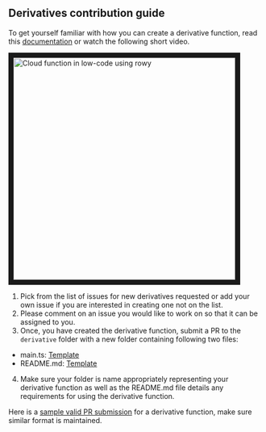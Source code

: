 ## Derivatives contribution guide

To get yourself familiar with how you can create a derivative function, read this [documentation](https://docs.rowy.io/field-types/derivative) or watch the following short video.

<a href="http://www.youtube.com/watch?feature=player_embedded&v=9XMWpW-5KSI" target="_blank"><img src="https://user-images.githubusercontent.com/307298/190351363-2878abd8-9b0c-45d0-b59f-198557d9f9b7.png" 
alt="Cloud function in low-code using rowy" width="440" border="10" /></a>

1) Pick from the list of issues for new derivatives requested or add your own issue if you are interested in creating one not on the list.
2) Please comment on an issue you would like to work on so that it can be assigned to you. 
3) Once, you have created the derivative function, submit a PR to the `derivative` folder with a new folder containing following two files:
- main.ts: [Template](https://github.com/rowyio/templates/blob/main/derivative/template/main.ts)
- README.md: [Template](https://github.com/rowyio/templates/blob/main/derivative/template/README.md)
4) Make sure your folder is name appropriately representing your derivative function as well as the README.md file details any requirements for using the derivative function.


Here is a [sample valid PR submission](https://github.com/rowyio/templates/pull/2/files) for a derivative function, make sure similar format is maintained.
